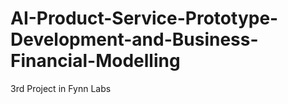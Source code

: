 # AI-Product-Service-Prototype-Development-and-Business-Financial-Modelling
3rd Project in Fynn Labs 
